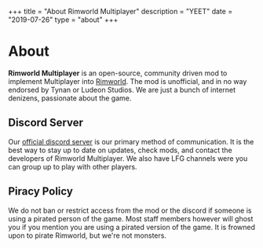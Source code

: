 +++
title = "About Rimworld Multiplayer"
description = "YEET"
date = "2019-07-26"
type = "about"
+++

# About

**Rimworld Multiplayer** is an open-source, community driven mod to implement Multiplayer into [Rimworld](https://rimworldgame.com/). The mod is unofficial, and in no way endorsed by Tynan or Ludeon Studios. We are just a bunch of internet denizens, passionate about the game.

## Discord Server

Our [official discord server](https://discord.gg/S4bxXpv) is our primary method of communication. It is the best way to stay up to date on updates, check mods, and contact the developers of Rimworld Multiplayer. We also have LFG channels were you can group up to play with other players.

## Piracy Policy

We do not ban or restrict access from the mod or the discord if someone is using a pirated person of the game. Most staff members however will ghost you if you mention you are using a pirated version of the game. It is frowned upon to pirate Rimworld, but we're not monsters.

&nbsp;

&nbsp;
